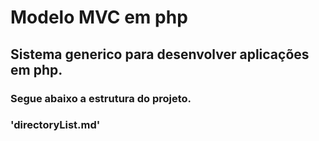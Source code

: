 # Modelo MVC em php
## Sistema generico para desenvolver aplicações em php.
### Segue abaixo a estrutura do projeto.
### 'directoryList.md'

